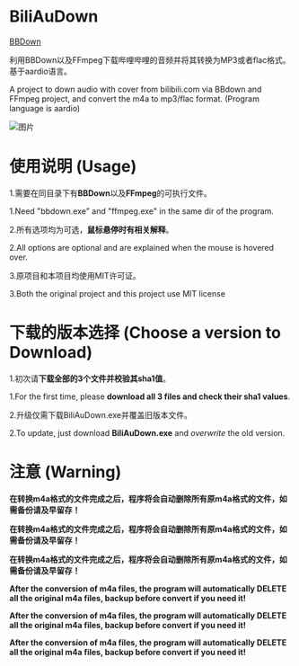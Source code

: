 # BiliAuDown
[BBDown](https://github.com/nilaoda/BBDown)

利用BBDown以及FFmpeg下载哔哩哔哩的音频并将其转换为MP3或者flac格式。基于aardio语言。

A project to down audio with cover from bilibili.com via BBdown and FFmpeg project, and convert the m4a to mp3/flac format. (Program language is aardio)

![图片](https://user-images.githubusercontent.com/63829496/236662506-c2dcbd10-f295-4a99-a844-bd3c8eb7a0b4.png)

# 使用说明 (Usage)

1.需要在同目录下有**BBDown**以及**FFmpeg**的可执行文件。

1.Need "bbdown.exe" and "ffmpeg.exe" in the same dir of the program.
 
 
2.所有选项均为可选，**鼠标悬停时有相关解释**。

2.All options are optional and are explained when the mouse is hovered over.
 
 
3.原项目和本项目均使用MIT许可证。

3.Both the original project and this project use MIT license

# 下载的版本选择 (Choose a version to Download)

1.初次请**下载全部的3个文件并校验其sha1值**。

1.For the first time, please **download all 3 files and check their sha1 values**. 


2.升级仅需下载BiliAuDown.exe并覆盖旧版本文件。

2.To update, just download **BiliAuDown.exe** and _overwrite_ the old version.
 
 
# 注意 (Warning)
**在转换m4a格式的文件完成之后，程序将会自动删除所有原m4a格式的文件，如需备份请及早留存！**

**在转换m4a格式的文件完成之后，程序将会自动删除所有原m4a格式的文件，如需备份请及早留存！**

**在转换m4a格式的文件完成之后，程序将会自动删除所有原m4a格式的文件，如需备份请及早留存！**

**After the conversion of m4a files, the program will automatically DELETE all the original m4a files, backup before convert if you need it!**

**After the conversion of m4a files, the program will automatically DELETE all the original m4a files, backup before convert if you need it!**

**After the conversion of m4a files, the program will automatically DELETE all the original m4a files, backup before convert if you need it!**
